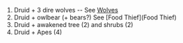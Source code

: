 
1. Druid + 3 dire wolves -- See [Wolves](Wolves)
2. Druid + owlbear (+ bears?) See [Food Thief](Food Thief)
3. Druid + awakened tree (2) and shrubs (2)
4. Druid + Apes (4)